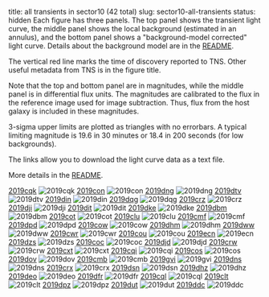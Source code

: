 title: all transients in sector10 (42 total)
slug: sector10-all-transients
status: hidden
  Each figure has three panels.  The top panel shows the transient light curve, the middle panel shows the local background (estimated in an annulus), and the bottom panel shows a "background-model corrected" light curve. Details about the background model are in the [README]({filename}../README/README.md). 
 
 The vertical red line marks the time of discovery reported to TNS. Other useful metadata from TNS is in the figure title.

 Note that the top and bottom panel are in magnitudes, while the middle panel is in differential flux units. The magnitudes are calibrated to the flux in the reference image used for image subtraction. Thus, flux from the host galaxy is included in these magnitudes. 

  3-sigma upper limits are plotted as triangles with no errorbars. A typical limiting magnitude is 19.6 in 30 minutes or 18.4 in 200 seconds (for low backgrounds).

The links allow you to download the light curve data as a text file. 

More details in the [README]({filename}../README/README.md).


[2019cqk]({static}../../light_curves/sector10/lc_2019cqk_cleaned)
![2019cqk]({static}../../images/sector10/lc_2019cqk_cleaned.png)
[2019con]({static}../../light_curves/sector10/lc_2019con_cleaned)
![2019con]({static}../../images/sector10/lc_2019con_cleaned.png)
[2019dng]({static}../../light_curves/sector10/lc_2019dng_cleaned)
![2019dng]({static}../../images/sector10/lc_2019dng_cleaned.png)
[2019dtv]({static}../../light_curves/sector10/lc_2019dtv_cleaned)
![2019dtv]({static}../../images/sector10/lc_2019dtv_cleaned.png)
[2019din]({static}../../light_curves/sector10/lc_2019din_cleaned)
![2019din]({static}../../images/sector10/lc_2019din_cleaned.png)
[2019dqg]({static}../../light_curves/sector10/lc_2019dqg_cleaned)
![2019dqg]({static}../../images/sector10/lc_2019dqg_cleaned.png)
[2019crz]({static}../../light_curves/sector10/lc_2019crz_cleaned)
![2019crz]({static}../../images/sector10/lc_2019crz_cleaned.png)
[2019dji]({static}../../light_curves/sector10/lc_2019dji_cleaned)
![2019dji]({static}../../images/sector10/lc_2019dji_cleaned.png)
[2019dit]({static}../../light_curves/sector10/lc_2019dit_cleaned)
![2019dit]({static}../../images/sector10/lc_2019dit_cleaned.png)
[2019dke]({static}../../light_curves/sector10/lc_2019dke_cleaned)
![2019dke]({static}../../images/sector10/lc_2019dke_cleaned.png)
[2019dbm]({static}../../light_curves/sector10/lc_2019dbm_cleaned)
![2019dbm]({static}../../images/sector10/lc_2019dbm_cleaned.png)
[2019cot]({static}../../light_curves/sector10/lc_2019cot_cleaned)
![2019cot]({static}../../images/sector10/lc_2019cot_cleaned.png)
[2019clu]({static}../../light_curves/sector10/lc_2019clu_cleaned)
![2019clu]({static}../../images/sector10/lc_2019clu_cleaned.png)
[2019cmf]({static}../../light_curves/sector10/lc_2019cmf_cleaned)
![2019cmf]({static}../../images/sector10/lc_2019cmf_cleaned.png)
[2019dpd]({static}../../light_curves/sector10/lc_2019dpd_cleaned)
![2019dpd]({static}../../images/sector10/lc_2019dpd_cleaned.png)
[2019cow]({static}../../light_curves/sector10/lc_2019cow_cleaned)
![2019cow]({static}../../images/sector10/lc_2019cow_cleaned.png)
[2019dhm]({static}../../light_curves/sector10/lc_2019dhm_cleaned)
![2019dhm]({static}../../images/sector10/lc_2019dhm_cleaned.png)
[2019dww]({static}../../light_curves/sector10/lc_2019dww_cleaned)
![2019dww]({static}../../images/sector10/lc_2019dww_cleaned.png)
[2019cwr]({static}../../light_curves/sector10/lc_2019cwr_cleaned)
![2019cwr]({static}../../images/sector10/lc_2019cwr_cleaned.png)
[2019cou]({static}../../light_curves/sector10/lc_2019cou_cleaned)
![2019cou]({static}../../images/sector10/lc_2019cou_cleaned.png)
[2019ecn]({static}../../light_curves/sector10/lc_2019ecn_cleaned)
![2019ecn]({static}../../images/sector10/lc_2019ecn_cleaned.png)
[2019dzs]({static}../../light_curves/sector10/lc_2019dzs_cleaned)
![2019dzs]({static}../../images/sector10/lc_2019dzs_cleaned.png)
[2019coc]({static}../../light_curves/sector10/lc_2019coc_cleaned)
![2019coc]({static}../../images/sector10/lc_2019coc_cleaned.png)
[2019djd]({static}../../light_curves/sector10/lc_2019djd_cleaned)
![2019djd]({static}../../images/sector10/lc_2019djd_cleaned.png)
[2019crw]({static}../../light_curves/sector10/lc_2019crw_cleaned)
![2019crw]({static}../../images/sector10/lc_2019crw_cleaned.png)
[2019cxt]({static}../../light_curves/sector10/lc_2019cxt_cleaned)
![2019cxt]({static}../../images/sector10/lc_2019cxt_cleaned.png)
[2019cqi]({static}../../light_curves/sector10/lc_2019cqi_cleaned)
![2019cqi]({static}../../images/sector10/lc_2019cqi_cleaned.png)
[2019cos]({static}../../light_curves/sector10/lc_2019cos_cleaned)
![2019cos]({static}../../images/sector10/lc_2019cos_cleaned.png)
[2019dov]({static}../../light_curves/sector10/lc_2019dov_cleaned)
![2019dov]({static}../../images/sector10/lc_2019dov_cleaned.png)
[2019cmb]({static}../../light_curves/sector10/lc_2019cmb_cleaned)
![2019cmb]({static}../../images/sector10/lc_2019cmb_cleaned.png)
[2019gvi]({static}../../light_curves/sector10/lc_2019gvi_cleaned)
![2019gvi]({static}../../images/sector10/lc_2019gvi_cleaned.png)
[2019dns]({static}../../light_curves/sector10/lc_2019dns_cleaned)
![2019dns]({static}../../images/sector10/lc_2019dns_cleaned.png)
[2019crx]({static}../../light_curves/sector10/lc_2019crx_cleaned)
![2019crx]({static}../../images/sector10/lc_2019crx_cleaned.png)
[2019dsn]({static}../../light_curves/sector10/lc_2019dsn_cleaned)
![2019dsn]({static}../../images/sector10/lc_2019dsn_cleaned.png)
[2019dhz]({static}../../light_curves/sector10/lc_2019dhz_cleaned)
![2019dhz]({static}../../images/sector10/lc_2019dhz_cleaned.png)
[2019deo]({static}../../light_curves/sector10/lc_2019deo_cleaned)
![2019deo]({static}../../images/sector10/lc_2019deo_cleaned.png)
[2019dfr]({static}../../light_curves/sector10/lc_2019dfr_cleaned)
![2019dfr]({static}../../images/sector10/lc_2019dfr_cleaned.png)
[2019cql]({static}../../light_curves/sector10/lc_2019cql_cleaned)
![2019cql]({static}../../images/sector10/lc_2019cql_cleaned.png)
[2019clt]({static}../../light_curves/sector10/lc_2019clt_cleaned)
![2019clt]({static}../../images/sector10/lc_2019clt_cleaned.png)
[2019dpz]({static}../../light_curves/sector10/lc_2019dpz_cleaned)
![2019dpz]({static}../../images/sector10/lc_2019dpz_cleaned.png)
[2019dut]({static}../../light_curves/sector10/lc_2019dut_cleaned)
![2019dut]({static}../../images/sector10/lc_2019dut_cleaned.png)
[2019ddc]({static}../../light_curves/sector10/lc_2019ddc_cleaned)
![2019ddc]({static}../../images/sector10/lc_2019ddc_cleaned.png)
